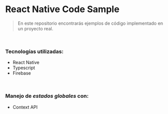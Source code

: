 # React Native Code Sample

> En este repositorio encontrarás ejemplos de código implementado en un proyecto real.

<br>

### Tecnologías utilizadas:

- React Native
- Typescript
- Firebase

<br>

### Manejo de _estados globales_ con:

- Context API


